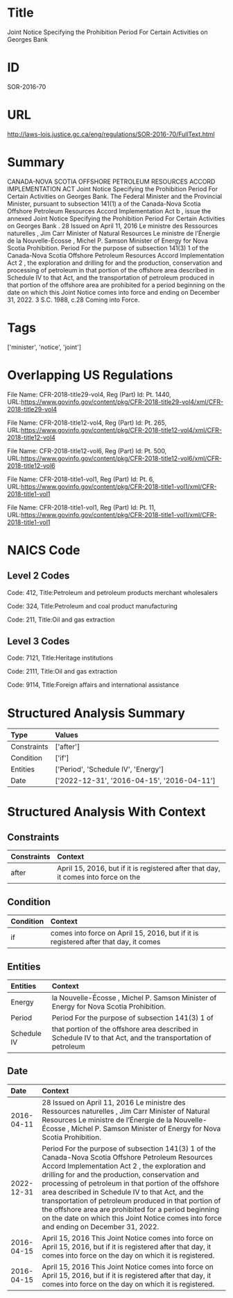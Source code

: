 # Title
Joint Notice Specifying the Prohibition Period For Certain Activities on Georges Bank


# ID
SOR-2016-70

# URL
http://laws-lois.justice.gc.ca/eng/regulations/SOR-2016-70/FullText.html


# Summary
CANADA-NOVA SCOTIA OFFSHORE PETROLEUM RESOURCES ACCORD IMPLEMENTATION ACT Joint Notice Specifying the Prohibition Period For Certain Activities on Georges Bank.
The Federal Minister and the Provincial Minister, pursuant to subsection 141(1) a  of the  Canada-Nova Scotia Offshore Petroleum Resources Accord Implementation Act b , issue the annexed  Joint Notice Specifying the Prohibition Period For Certain Activities on Georges Bank .
28 Issued on April 11, 2016 Le ministre des Ressources naturelles , Jim Carr Minister of Natural Resources Le ministre de l’Énergie de la Nouvelle-Écosse , Michel P.
Samson Minister of Energy for Nova Scotia Prohibition.
Period For the purpose of subsection 141(3) 1  of the  Canada-Nova Scotia Offshore Petroleum Resources Accord Implementation Act 2 , the exploration and drilling for and the production, conservation and processing of petroleum in that portion of the offshore area described in Schedule IV to that Act, and the transportation of petroleum produced in that portion of the offshore area are prohibited for a period beginning on the date on which this Joint Notice comes into force and ending on December 31, 2022.
3 S.C. 1988, c.28 Coming into Force.


# Tags
['minister', 'notice', 'joint']


# Overlapping US Regulations
File Name: CFR-2018-title29-vol4, Reg (Part) Id: Pt. 1440, URL:https://www.govinfo.gov/content/pkg/CFR-2018-title29-vol4/xml/CFR-2018-title29-vol4

File Name: CFR-2018-title12-vol4, Reg (Part) Id: Pt. 265, URL:https://www.govinfo.gov/content/pkg/CFR-2018-title12-vol4/xml/CFR-2018-title12-vol4

File Name: CFR-2018-title12-vol6, Reg (Part) Id: Pt. 500, URL:https://www.govinfo.gov/content/pkg/CFR-2018-title12-vol6/xml/CFR-2018-title12-vol6

File Name: CFR-2018-title1-vol1, Reg (Part) Id: Pt. 6, URL:https://www.govinfo.gov/content/pkg/CFR-2018-title1-vol1/xml/CFR-2018-title1-vol1

File Name: CFR-2018-title1-vol1, Reg (Part) Id: Pt. 11, URL:https://www.govinfo.gov/content/pkg/CFR-2018-title1-vol1/xml/CFR-2018-title1-vol1




# NAICS Code
## Level 2 Codes
Code: 412, Title:Petroleum and petroleum products merchant wholesalers

Code: 324, Title:Petroleum and coal product manufacturing

Code: 211, Title:Oil and gas extraction




## Level 3 Codes
Code: 7121, Title:Heritage institutions

Code: 2111, Title:Oil and gas extraction

Code: 9114, Title:Foreign affairs and international assistance







# Structured Analysis Summary
| Type        | Values                                     |
|:------------|:-------------------------------------------|
| Constraints | ['after']                                  |
| Condition   | ['if']                                     |
| Entities    | ['Period', 'Schedule IV', 'Energy']        |
| Date        | ['2022-12-31', '2016-04-15', '2016-04-11'] |


# Structured Analysis With Context
 


## Constraints
| Constraints   | Context                                                                            |
|:--------------|:-----------------------------------------------------------------------------------|
| after         | April 15, 2016, but if it is registered after that day, it comes into force on the |


## Condition
| Condition   | Context                                                                              |
|:------------|:-------------------------------------------------------------------------------------|
| if          | comes into force on April 15, 2016, but if it is registered after that day, it comes |


## Entities
| Entities    | Context                                                                                                     |
|:------------|:------------------------------------------------------------------------------------------------------------|
| Energy      | la Nouvelle-Écosse , Michel P. Samson Minister of Energy  for Nova Scotia Prohibition.                      |
| Period      | Period For the purpose of subsection 141(3) 1 of                                                            |
| Schedule IV | that portion of the offshore area described in Schedule IV to that Act, and the transportation of petroleum |


## Date
| Date       | Context                                                                                                                                                                                                                                                                                                                                                                                                                                                                                                                        |
|:-----------|:-------------------------------------------------------------------------------------------------------------------------------------------------------------------------------------------------------------------------------------------------------------------------------------------------------------------------------------------------------------------------------------------------------------------------------------------------------------------------------------------------------------------------------|
| 2016-04-11 | 28 Issued on April 11, 2016 Le ministre des Ressources naturelles , Jim Carr Minister of Natural Resources Le ministre de l’Énergie de la Nouvelle-Écosse , Michel P. Samson Minister of Energy for Nova Scotia Prohibition.                                                                                                                                                                                                                                                                                                   |
| 2022-12-31 | Period For the purpose of subsection 141(3) 1  of the  Canada-Nova Scotia Offshore Petroleum Resources Accord Implementation Act 2 , the exploration and drilling for and the production, conservation and processing of petroleum in that portion of the offshore area described in Schedule IV to that Act, and the transportation of petroleum produced in that portion of the offshore area are prohibited for a period beginning on the date on which this Joint Notice comes into force and ending on December 31, 2022. |
| 2016-04-15 | April 15, 2016 This Joint Notice comes into force on April 15, 2016, but if it is registered after that day, it comes into force on the day on which it is registered.                                                                                                                                                                                                                                                                                                                                                         |
| 2016-04-15 | April 15, 2016 This Joint Notice comes into force on April 15, 2016, but if it is registered after that day, it comes into force on the day on which it is registered.                                                                                                                                                                                                                                                                                                                                                         |


